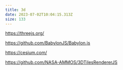 ```yaml
---
title: 3d
date: 2023-07-02T10:04:15.313Z
size: 133
---
```

https://threejs.org/

https://github.com/BabylonJS/Babylon.js

https://cesium.com/

https://github.com/NASA-AMMOS/3DTilesRendererJS

